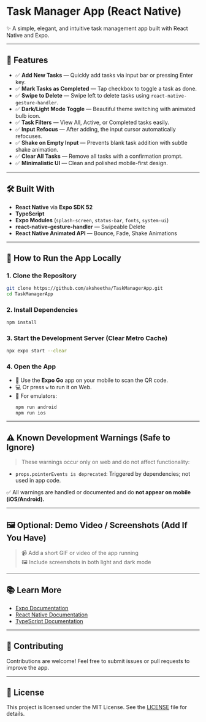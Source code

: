 # Task Manager App (React Native)

✨ A simple, elegant, and intuitive task management app built with React Native and Expo.

---

## 📱 Features
- ✅ **Add New Tasks** — Quickly add tasks via input bar or pressing Enter key.
- ✅ **Mark Tasks as Completed** — Tap checkbox to toggle a task as done.
- ✅ **Swipe to Delete** — Swipe left to delete tasks using `react-native-gesture-handler`.
- ✅ **Dark/Light Mode Toggle** — Beautiful theme switching with animated bulb icon.
- ✅ **Task Filters** — View All, Active, or Completed tasks easily.
- ✅ **Input Refocus** — After adding, the input cursor automatically refocuses.
- ✅ **Shake on Empty Input** — Prevents blank task addition with subtle shake animation.
- ✅ **Clear All Tasks** — Remove all tasks with a confirmation prompt.
- ✅ **Minimalistic UI** — Clean and polished mobile-first design.

---

## 🛠 Built With
- **React Native** via **Expo SDK 52**
- **TypeScript**
- **Expo Modules** (`splash-screen`, `status-bar`, `fonts`, `system-ui`)
- **react-native-gesture-handler** — Swipeable Delete
- **React Native Animated API** — Bounce, Fade, Shake Animations

---

## 🚀 How to Run the App Locally

### 1. Clone the Repository
```bash
git clone https://github.com/aksheetha/TaskManagerApp.git
cd TaskManagerApp
```

### 2. Install Dependencies
```bash
npm install
```

### 3. Start the Development Server (Clear Metro Cache)
```bash
npx expo start --clear
```

### 4. Open the App
- 📱 Use the **Expo Go** app on your mobile to scan the QR code.
- 💻 Or press `w` to run it on Web.
- 🧪 For emulators:
  ```bash
  npm run android
  npm run ios
  ```

---

## ⚠️ Known Development Warnings (Safe to Ignore)

> These warnings occur only on web and do not affect functionality:

- `props.pointerEvents is deprecated`: Triggered by dependencies; not used in app code.


✅ All warnings are handled or documented and do **not appear on mobile (iOS/Android).**

---

## 🖼️ Optional: Demo Video / Screenshots (Add If You Have)
> 📹 Add a short GIF or video of the app running  
> 🖼️ Include screenshots in both light and dark mode

---

## 📚 Learn More
- [Expo Documentation](https://docs.expo.dev/)
- [React Native Documentation](https://reactnative.dev/)
- [TypeScript Documentation](https://www.typescriptlang.org/)

---

## 🤝 Contributing
Contributions are welcome! Feel free to submit issues or pull requests to improve the app.

---

## 📜 License
This project is licensed under the MIT License. See the [LICENSE](LICENSE) file for details.
